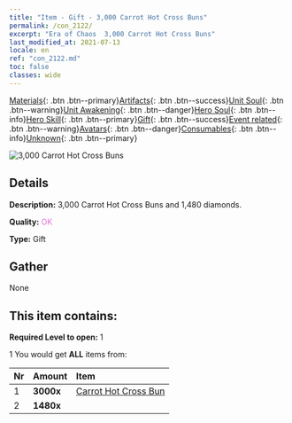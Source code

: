 ```yaml
---
title: "Item - Gift - 3,000 Carrot Hot Cross Buns"
permalink: /con_2122/
excerpt: "Era of Chaos  3,000 Carrot Hot Cross Buns"
last_modified_at: 2021-07-13
locale: en
ref: "con_2122.md"
toc: false
classes: wide
---
```

 [Materials](/Items/){: .btn .btn--primary}[Artifacts](/Items/Artifacts/){: .btn .btn--success}[Unit Soul](/Items/UnitSoul/){: .btn .btn--warning}[Unit Awakening](/Items/UnitAwakening/){: .btn .btn--danger}[Hero Soul](/Items/HeroSoul/){: .btn .btn--info}[Hero Skill](/Items/HeroSkill/){: .btn .btn--primary}[Gift](/Items/Gift/){: .btn .btn--success}[Event related](/Items/Events/){: .btn .btn--warning}[Avatars](/Items/Avatars/){: .btn .btn--danger}[Consumables](/Items/Consumables/){: .btn .btn--info}[Unknown](/Items/Unknown/){: .btn .btn--primary}

 ![3,000 Carrot Hot Cross Buns](/images/t/i_907589.png)

## Details
 **Description:** 3,000 Carrot Hot Cross Buns and 1,480 diamonds.

 **Quality:** <span style="color: #DA70D6">OK</span>

 **Type:** Gift

## Gather

  None

## This item contains:

 **Required Level to open:** 1

 1 You would get **ALL** items  from:

  | Nr | Amount |     Item    |
  |:---|:-------|:------------|
  | 1 |  **3000x** | [Carrot Hot Cross Bun](/Items/con_2119/) |  | 
  | 2 |  **1480x** | <i class="fas fa-gem"/> |  | 
